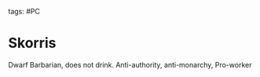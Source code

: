 tags: #PC 

# Skorris





Dwarf Barbarian, does not drink. Anti-authority, anti-monarchy, Pro-worker